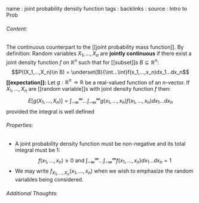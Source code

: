 name : joint probability density function
tags : 
backlinks : 
source : Intro to Prob

###### Content:
The continuous counterpart to the [[joint probability mass function]]. By definition:
Random variables $X_1,...,X_n$ are **jointly continuous** if there exist a joint density function $f$ on $\mathbb{R}^n$ such that for [[subset]]s $B \subseteq \mathbb{R}^n$: $$P((X_1,...,X_n)\in B) = \underset{B}{\int...\int}f(x_1,...,x_n)dx_1...dx_n$$ 
**[[expectation]]:**
Let $g:\mathbb{R}^n \rightarrow \mathbb{R}$ be a real-valued function of an $n$-vector. If $X_1,...,X_n$ are [[random variable]]s with joint density function $f$ then: $$E[g(X_1,...,X_n)] = \int_{-\infty}^{\infty}...\int_{-\infty}^{\infty}g(x_1,...,x_n)f(x_1,...,x_n)dx_1...dx_n$$
provided the integral is well defined

###### Properties:
- A joint probability density function must be non-negative and its total integral must be 1: $$f(x_1,...,x_n) \geq 0 \text{ and } \int_{-\infty}^{\infty}...\int_{-\infty}^{\infty}f(x_1,...,x_n)dx_1...dx_n = 1$$
- We may write $f_{X_1,...,X_n}(x_1,...,x_n)$ when we wish to emphasize the random variables being considered.

###### Additional Thoughts:
